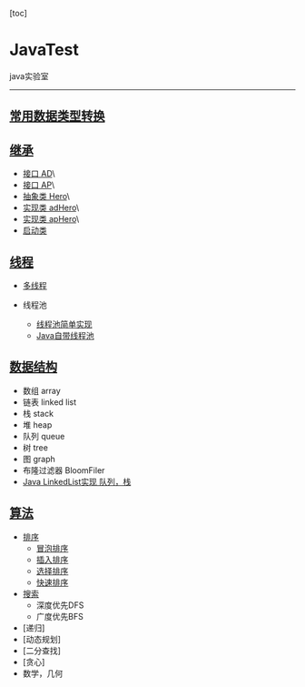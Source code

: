[toc]

# JavaTest
 java实验室

---

## [常用数据类型转换](./src/typeConversion)


## [继承](./src/extendsTest)
- [接口 AD](./src/extendsTest/AD.java)\
- [接口 AP](./src/extendsTest/AP.java)\
- [抽象类 Hero](./src/extendsTest/Hero.java)\
- [实现类 adHero](./src/extendsTest/adHero.java)\
- [实现类 apHero](./src/extendsTest/apHero.java)\
- [启动类](./src/extendsTest/GameStart.java)

## [线程](./src/Thread)

  - [多线程](./src/Thread/Test.java)

  - 线程池
    - [线程池简单实现](./src/Thread/threadPool/MyThreadTest.java)
    - [Java自带线程池](./src/Thread/threadPool/JavaThreadTest.java)

## [数据结构](./src/dataStructure)
- 数组 array
- 链表 linked list
- 栈 stack
- 堆 heap
- 队列 queue
- 树 tree
- 图 graph
- 布隆过滤器 BloomFiler
- [Java LinkedList实现 队列，栈](./src/dataStructure/collection/List/linkedList.java)

## [算法](./src/algorithm)
- [排序](./src/algorithm/sort)
    - [冒泡排序](./src/algorithm/sort/bubbleSort.java)
    - [插入排序](./src/algorithm/sort/insertionSort.java)
    - [选择排序](./src/algorithm/sort/selctionSort.java)
    - [快速排序](./src/algorithm/sort/quickSort.java)
- [搜索](./src/algorithm/)
    - 深度优先DFS
    - 广度优先BFS
- [递归]
- [动态规划]
- [二分查找]
- [贪心]
- 数学，几何

